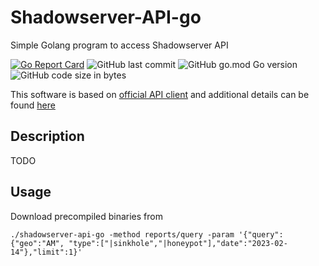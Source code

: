# Shadowserver-API-go
Simple Golang program to access Shadowserver API

[![Go Report Card](https://goreportcard.com/badge/github.com/AM-CERT/Shadowserver-API-go)](https://goreportcard.com/report/github.com/AM-CERT/Shadowserver-API-go)
![GitHub last commit](https://img.shields.io/github/last-commit/AM-CERT/Shadowserver-API-go)
![GitHub go.mod Go version](https://img.shields.io/github/go-mod/go-version/AM-CERT/Shadowserver-API-go)
![GitHub code size in bytes](https://img.shields.io/github/languages/code-size/AM-CERT/Shadowserver-API-go)

This software is based on [official API client](https://github.com/The-Shadowserver-Foundation/api_utils) and additional details can be found [here](https://github.com/The-Shadowserver-Foundation/api_utils/wiki)

## Description
TODO

## Usage

Download precompiled binaries from 
```
./shadowserver-api-go -method reports/query -param '{"query":{"geo":"AM", "type":["|sinkhole","|honeypot"],"date":"2023-02-14"},"limit":1}'
```
